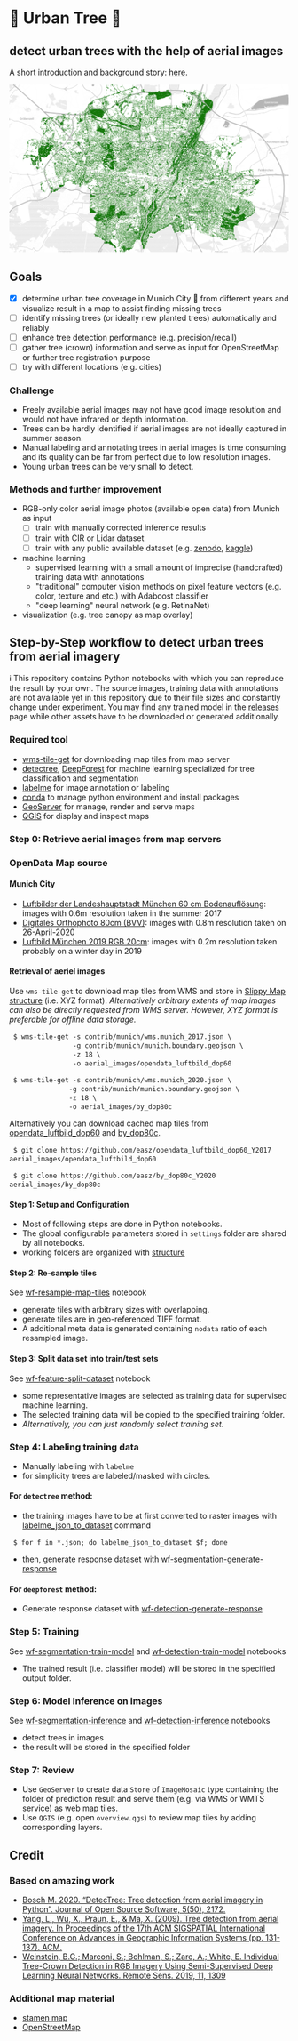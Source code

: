 # 🌲 Urban Tree 🌲

## detect urban trees with the help of aerial images

A short introduction and background story: [here](https://tsungi.medium.com/urban-trees-in-munich-city-b0e7db7c2c18).

![Munich Urban Tree Canopy](assets/opendata_luftbild_dop60_y2017_canopy.png "Munich Urban Tree Canopy")

## Goals

 - [x] determine urban tree coverage in Munich City 🍺 from different years and visualize result in a map to assist finding missing trees
 - [ ] identify missing trees (or ideally new planted trees) automatically and reliably
 - [ ] enhance tree detection performance (e.g. precision/recall)
 - [ ] gather tree (crown) information and serve as input for OpenStreetMap or further tree registration purpose
 - [ ] try with different locations (e.g. cities)

### Challenge

 - Freely available aerial images may not have good image resolution and would not have infrared or depth information.
 - Trees can be hardly identified if aerial images are not ideally captured in summer season.
 - Manual labeling and annotating trees in aerial images is time consuming and its quality can be far from perfect due to low resolution images.
 - Young urban trees can be very small to detect.

### Methods and further improvement

 - RGB-only color aerial image photos (available open data) from Munich as input
   - [ ] train with manually corrected inference results
   - [ ] train with CIR or Lidar dataset
   - [ ] train with any public available dataset (e.g. [zenodo](https://zenodo.org/), [kaggle](https://www.kaggle.com/))
 - machine learning
   - supervised learning with a small amount of imprecise (handcrafted) training data with annotations
   - "traditional" computer vision methods on pixel feature vectors (e.g. color, texture and etc.) with Adaboost classifier
   - "deep learning" neural network (e.g. RetinaNet)
 - visualization (e.g. tree canopy as map overlay)

## Step-by-Step workflow to detect urban trees from aerial imagery

ℹ️ This repository contains Python notebooks with which you can reproduce the result by your own.
The source images, training data with annotations are not available yet in this repository due to their file sizes and constantly change under experiment.
You may find any trained model in the [releases](https://github.com/easz/urban-tree-munich/releases) page while other assets have to be downloaded or generated additionally.


### Required tool

 - [wms-tile-get](https://github.com/easz/wms-tile-get/) for downloading map tiles from map server
 - [detectree](https://github.com/martibosch/detectree), [DeepForest](https://github.com/weecology/DeepForest) for machine learning specialized for tree classification and segmentation
 - [labelme](https://github.com/wkentaro/labelme) for image annotation or labeling
 - [conda](https://docs.conda.io/en/latest/miniconda.html) to manage python environment and install packages
 - [GeoServer](http://geoserver.org/) for manage, render and serve maps
 - [QGIS](https://www.qgis.org/) for display and inspect maps

### Step 0: Retrieve aerial images from map servers

### OpenData Map source

#### Munich City

 - [Luftbilder der Landeshauptstadt München 60 cm Bodenauflösung](https://ogc.muenchen.de/wms/opendata_luftbild?service=WMS&version=2.0.0&request=GetCapabilities): images with 0.6m resolution taken in the summer 2017
 - [Digitales Orthophoto 80cm (BVV)](https://geodatenonline.bayern.de/geodatenonline/seiten/wms_dop80cm): images with 0.8m resolution taken on 26-April-2020
 - [Luftbild München 2019 RGB 20cm](https://geoportal.muenchen.de/geoserver/gsm/wms?service=WMS&version=2.0.0&request=GetCapabilities): images with 0.2m resolution taken probably on a winter day in 2019

#### Retrieval of aeriel images

Use `wms-tile-get` to download map tiles from WMS and store in [Slippy Map structure](https://wiki.openstreetmap.org/wiki/Slippy_map_tilenames) (i.e. XYZ format). *Alternatively arbitrary extents of map images can also be directly requested from WMS server. However, XYZ format is preferable for offline data storage.*

~~~
 $ wms-tile-get -s contrib/munich/wms.munich_2017.json \
                -g contrib/munich/munich.boundary.geojson \
                -z 18 \
                -o aerial_images/opendata_luftbild_dop60
~~~

~~~
 $ wms-tile-get -s contrib/munich/wms.munich_2020.json \
               -g contrib/munich/munich.boundary.geojson \
               -z 18 \
               -o aerial_images/by_dop80c
~~~

Alternatively you can download cached map tiles from [opendata_luftbild_dop60](https://github.com/easz/opendata_luftbild_dop60_Y2017) and [by_dop80c](https://github.com/easz/by_dop80c_Y2020).

~~~
 $ git clone https://github.com/easz/opendata_luftbild_dop60_Y2017 aerial_images/opendata_luftbild_dop60
~~~

~~~
 $ git clone https://github.com/easz/by_dop80c_Y2020 aerial_images/by_dop80c
~~~


#### Step 1: Setup and Configuration

 - Most of following steps are done in Python notebooks.
 - The global configurable parameters stored in `settings` folder are shared by all notebooks.
 - working folders are organized with [structure](Structure.md)

#### Step 2: Re-sample tiles

See [wf-resample-map-tiles](wf-resample-map-tiles.ipynb) notebook

 - generate tiles with arbitrary sizes with overlapping.
 - generate tiles are in geo-referenced TIFF format.
 - A additional meta data is generated containing `nodata` ratio of each resampled image.

#### Step 3: Split data set into train/test sets

See [wf-feature-split-dataset](wf-feature-split-dataset.ipynb) notebook

 - some representative images are selected as training data for supervised machine learning.
 - The selected training data will be copied to the specified training folder.
 - *Alternatively, you can just randomly select training set.*

### Step 4: Labeling training data

 - Manually labeling with `labelme`
  - for simplicity trees are labeled/masked with circles.

#### For `detectree` method:

  - the training images have to be at first converted to raster images with [labelme_json_to_dataset](https://github.com/wkentaro/labelme/blob/main/labelme/cli/json_to_dataset.py) command

~~~
 $ for f in *.json; do labelme_json_to_dataset $f; done
~~~

  - then, generate response dataset with [wf-segmentation-generate-response](wf-segmentation-generate-response.ipynb)

#### For `deepforest` method:

 - Generate response dataset with [wf-detection-generate-response](wf-detection-generate-response.ipynb)

### Step 5: Training

See [wf-segmentation-train-model](wf-segmentation-train-model.ipynb) and [wf-detection-train-model](wf-detection-train-model.ipynb) notebooks

 - The trained result (i.e. classifier model) will be stored in the specified output folder.

### Step 6: Model Inference on images

See [wf-segmentation-inference](wf-segmentation-inference.ipynb) and [wf-detection-inference](wf-detection-inference.ipynb) notebooks

 - detect trees in images
 - the result will be stored in the specified folder

### Step 7: Review

- Use `GeoServer` to create data `Store` of `ImageMosaic` type containing the folder of prediction result and serve them (e.g. via WMS or WMTS service) as web map tiles.
- Use `QGIS` (e.g. open `overview.qgs`) to review map tiles by adding corresponding layers.


## Credit

### Based on amazing work

- [Bosch M. 2020. “DetecTree: Tree detection from aerial imagery in Python”. Journal of Open Source Software, 5(50), 2172.](https://doi.org/10.21105/joss.02172)
- [Yang, L., Wu, X., Praun, E., & Ma, X. (2009). Tree detection from aerial imagery. In Proceedings of the 17th ACM SIGSPATIAL International Conference on Advances in Geographic Information Systems (pp. 131-137). ACM.](https://static.googleusercontent.com/media/research.google.com/en//pubs/archive/35659.pdf)
- [Weinstein, B.G.; Marconi, S.; Bohlman, S.; Zare, A.; White, E. Individual Tree-Crown Detection in RGB Imagery Using Semi-Supervised Deep Learning Neural Networks. Remote Sens. 2019, 11, 1309](https://www.mdpi.com/2072-4292/11/11/1309)

### Additional map material
 - [stamen map](http://maps.stamen.com/)
 - [OpenStreetMap](https://www.openstreetmap.org/)
